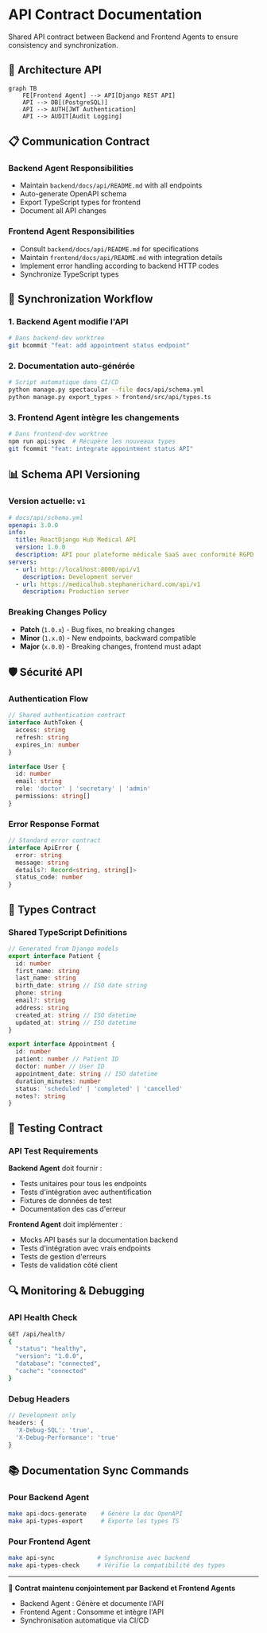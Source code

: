 # API Contract Documentation

Shared API contract between Backend and Frontend Agents to ensure consistency and synchronization.

## 🔗 **Architecture API**

```mermaid
graph TB
    FE[Frontend Agent] --> API[Django REST API]
    API --> DB[(PostgreSQL)]
    API --> AUTH[JWT Authentication]
    API --> AUDIT[Audit Logging]
```

## 📋 **Communication Contract**

### Backend Agent Responsibilities
- Maintain `backend/docs/api/README.md` with all endpoints
- Auto-generate OpenAPI schema
- Export TypeScript types for frontend
- Document all API changes

### Frontend Agent Responsibilities  
- Consult `backend/docs/api/README.md` for specifications
- Maintain `frontend/docs/api/README.md` with integration details
- Implement error handling according to backend HTTP codes
- Synchronize TypeScript types

## 🔄 **Synchronization Workflow**

### 1. Backend Agent modifie l'API
```bash
# Dans backend-dev worktree
git bcommit "feat: add appointment status endpoint"
```

### 2. Documentation auto-générée
```bash
# Script automatique dans CI/CD
python manage.py spectacular --file docs/api/schema.yml
python manage.py export_types > frontend/src/api/types.ts
```

### 3. Frontend Agent intègre les changements  
```bash
# Dans frontend-dev worktree
npm run api:sync  # Récupère les nouveaux types
git fcommit "feat: integrate appointment status API"
```

## 📊 **Schema API Versioning**

### Version actuelle: `v1`

```yaml
# docs/api/schema.yml
openapi: 3.0.0
info:
  title: ReactDjango Hub Medical API
  version: 1.0.0
  description: API pour plateforme médicale SaaS avec conformité RGPD
servers:
  - url: http://localhost:8000/api/v1
    description: Development server
  - url: https://medicalhub.stephanerichard.com/api/v1  
    description: Production server
```

### Breaking Changes Policy

- **Patch** (`1.0.x`) - Bug fixes, no breaking changes
- **Minor** (`1.x.0`) - New endpoints, backward compatible
- **Major** (`x.0.0`) - Breaking changes, frontend must adapt

## 🛡️ **Sécurité API**

### Authentication Flow

```typescript
// Shared authentication contract
interface AuthToken {
  access: string
  refresh: string
  expires_in: number
}

interface User {
  id: number
  email: string
  role: 'doctor' | 'secretary' | 'admin'
  permissions: string[]
}
```

### Error Response Format

```typescript
// Standard error contract
interface ApiError {
  error: string
  message: string
  details?: Record<string, string[]>
  status_code: number
}
```

## 📝 **Types Contract**

### Shared TypeScript Definitions

```typescript
// Generated from Django models
export interface Patient {
  id: number
  first_name: string
  last_name: string
  birth_date: string // ISO date string
  phone: string
  email?: string
  address: string
  created_at: string // ISO datetime
  updated_at: string // ISO datetime
}

export interface Appointment {
  id: number
  patient: number // Patient ID
  doctor: number // User ID
  appointment_date: string // ISO datetime
  duration_minutes: number
  status: 'scheduled' | 'completed' | 'cancelled'
  notes?: string
}
```

## 🧪 **Testing Contract**

### API Test Requirements

**Backend Agent** doit fournir :
- Tests unitaires pour tous les endpoints
- Tests d'intégration avec authentification
- Fixtures de données de test
- Documentation des cas d'erreur

**Frontend Agent** doit implémenter :
- Mocks API basés sur la documentation backend
- Tests d'intégration avec vrais endpoints  
- Tests de gestion d'erreurs
- Tests de validation côté client

## 🔍 **Monitoring & Debugging**

### API Health Check

```bash
GET /api/health/
{
  "status": "healthy",
  "version": "1.0.0",
  "database": "connected",
  "cache": "connected"
}
```

### Debug Headers

```typescript
// Development only
headers: {
  'X-Debug-SQL': 'true',
  'X-Debug-Performance': 'true'
}
```

## 📚 **Documentation Sync Commands**

### Pour Backend Agent

```bash
make api-docs-generate    # Génère la doc OpenAPI
make api-types-export     # Exporte les types TS
```

### Pour Frontend Agent

```bash
make api-sync            # Synchronise avec backend
make api-types-check     # Vérifie la compatibilité des types
```

---

🤝 **Contrat maintenu conjointement par Backend et Frontend Agents**

- Backend Agent : Génère et documente l'API
- Frontend Agent : Consomme et intègre l'API  
- Synchronisation automatique via CI/CD